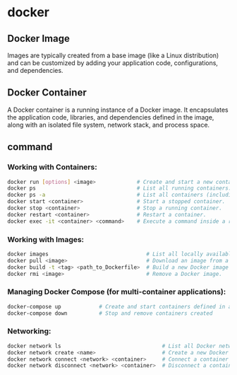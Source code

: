 # docker

## Docker Image
Images are typically created from a base image (like a Linux distribution) and can be customized by adding your application code, configurations, and dependencies.

## Docker Container
A Docker container is a running instance of a Docker image. It encapsulates the application code, libraries, and dependencies defined in the image, along with an isolated file system, network stack, and process space.
## command

### Working with Containers:

```bash
docker run [options] <image>             # Create and start a new container based on the specified image.
docker ps                                # List all running containers.
docker ps -a                             # List all containers (including stopped ones).
docker start <container>                 # Start a stopped container.
docker stop <container>                  # Stop a running container.
docker restart <container>               # Restart a container.
docker exec -it <container> <command>    # Execute a command inside a running container.
```

### Working with Images:
```bash
docker images                               # List all locally available Docker images.
docker pull <image>                         # Download an image from a registry (e.g., Docker Hub).
docker build -t <tag> <path_to_Dockerfile>  # Build a new Docker image from a Dockerfile.
docker rmi <image>                          # Remove a Docker image.
```


### Managing Docker Compose (for multi-container applications):

```bash
docker-compose up            # Create and start containers defined in a docker-compose.yml file.
docker-compose down          # Stop and remove containers created 
```
### Networking:

```bash
docker network ls                                # List all Docker networks.
docker network create <name>                     # Create a new Docker network.
docker network connect <network> <container>     # Connect a container to a network.
docker network disconnect <network> <container>  # Disconnect a container from a n
```